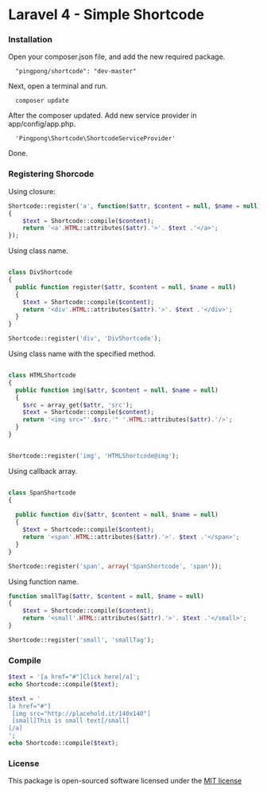 Laravel 4 - Simple Shortcode
=========
 
### Installation
Open your composer.json file, and add the new required package.

```
  "pingpong/shortcode": "dev-master" 
```

Next, open a terminal and run.

```
  composer update 
```

After the composer updated. Add new service provider in app/config/app.php.

```
  'Pingpong\Shortcode\ShortcodeServiceProvider'
```

Done.

### Registering Shorcode

Using closure:
```php
Shortcode::register('a', function($attr, $content = null, $name = null)
{
	$text = Shortcode::compile($content);
	return '<a'.HTML::attributes($attr).'>'. $text .'</a>';
});
```

Using class name.
```php

class DivShortcode
{
  public function register($attr, $content = null, $name = null)
  {
  	$text = Shortcode::compile($content);
  	return '<div'.HTML::attributes($attr).'>'. $text .'</div>';
  }
}

Shortcode::register('div', 'DivShortcode');
```

Using class name with the specified method.
```php

class HTMLShortcode
{
  public function img($attr, $content = null, $name = null)
  {
    $src = array_get($attr, 'src');
  	$text = Shortcode::compile($content);
  	return '<img src="'.$src.'" '.HTML::attributes($attr).'/>';
  }
}


Shortcode::register('img', 'HTMLShortcode@img');
```

Using callback array.
```php

class SpanShortcode
{
  
  public function div($attr, $content = null, $name = null)
  {
  	$text = Shortcode::compile($content);
  	return '<span'.HTML::attributes($attr).'>'. $text .'</span>';
  }
}

Shortcode::register('span', array('SpanShortcode', 'span'));
```

Using function name.
```php
function smallTag($attr, $content = null, $name = null)
{
	$text = Shortcode::compile($content);
	return '<small'.HTML::attributes($attr).'>'. $text .'</small>';
}

Shortcode::register('small', 'smallTag');
```

### Compile

```php
$text = '[a href="#"]Click here[/a]';
echo Shortcode::compile($text);

$text = '
[a href="#"]
 [img src="http://placehold.it/140x140"]
 [small]This is small text[/small]
[/a]
';
echo Shortcode::compile($text);
```

### License

This package is open-sourced software licensed under the [MIT license](http://opensource.org/licenses/MIT)